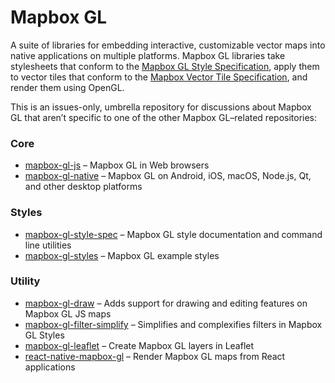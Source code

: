 # Mapbox GL

A suite of libraries for embedding interactive, customizable vector maps into native applications on multiple platforms. Mapbox GL libraries take stylesheets that conform to the [Mapbox GL Style Specification](https://github.com/mapbox/mapbox-gl-style-spec/), apply them to vector tiles that conform to the [Mapbox Vector Tile Specification](https://github.com/mapbox/vector-tile-spec), and render them using OpenGL.

This is an issues-only, umbrella repository for discussions about Mapbox GL that aren’t specific to one of the other Mapbox GL–related repositories:

### Core
* [mapbox-gl-js](https://github.com/mapbox/mapbox-gl-js) – Mapbox GL in Web browsers
* [mapbox-gl-native](https://github.com/mapbox/mapbox-gl-native) – Mapbox GL on Android, iOS, macOS, Node.js, Qt, and other desktop platforms

### Styles
* [mapbox-gl-style-spec](https://github.com/mapbox/mapbox-gl-style-spec) – Mapbox GL style documentation and command line utilities
* [mapbox-gl-styles](https://github.com/mapbox/mapbox-gl-styles) – Mapbox GL example styles

### Utility
* [mapbox-gl-draw](https://github.com/mapbox/mapbox-gl-draw) – Adds support for drawing and editing features on Mapbox GL JS maps
* [mapbox-gl-filter-simplify](https://github.com/mapbox/mapbox-gl-filter-simplify) – Simplifies and complexifies filters in Mapbox GL Styles
* [mapbox-gl-leaflet](https://github.com/mapbox/mapbox-gl-leaflet) – Create Mapbox GL layers in Leaflet
* [react-native-mapbox-gl](https://github.com/mapbox/react-native-mapbox-gl) – Render Mapbox GL maps from React applications
